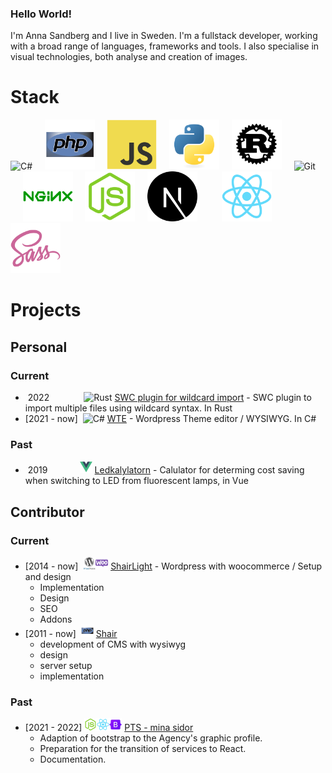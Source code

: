 ### Hello World!

<!--
**ansandb/ansandb** is a ✨ _special_ ✨ repository because its `README.md` (this file) appears on your GitHub profile.

Here are some ideas to get you started:

- 🔭 I’m currently working on ...
- 🌱 I’m currently learning ...
- 👯 I’m looking to collaborate on ...
- 🤔 I’m looking for help with ...
- 💬 Ask me about ...
- 📫 How to reach me: ...
- 😄 Pronouns: ...
- ⚡ Fun fact: ...
-->
I'm Anna Sandberg and I live in Sweden. I'm a fullstack developer, working with a broad range of languages, frameworks and tools.
I also specialise in visual technologies, both analyse and creation of images.

# Stack

<!-- ## Languages -->
<img alt="C#" height=80 src="https://cdn.jsdelivr.net/gh/devicons/devicon/icons/csharp/csharp-original.svg">     <img alt="php" height=80 src="https://github.com/devicons/devicon/blob/v2.15.1/icons/php/php-original.svg">     <img alt="javascript" height=80 src="https://github.com/devicons/devicon/blob/v2.15.1/icons/javascript/javascript-original.svg">     <img alt="Python" height=80 src="https://github.com/devicons/devicon/blob/v2.15.1/icons/python/python-original.svg">     <img alt="Rust" width=80 src="https://github.com/devicons/devicon/blob/v2.15.1/icons/rust/rust-plain.svg">     <img alt="Git" height=80 src="https://cdn.jsdelivr.net/gh/devicons/devicon/icons/git/git-original.svg">     <img alt="nginx" height=80 src="https://github.com/devicons/devicon/blob/v2.15.1/icons/nginx/nginx-original.svg">     <img alt="Nodejs" height=80 src="https://github.com/devicons/devicon/blob/v2.15.1/icons/nodejs/nodejs-plain.svg">     <img alt="Nextjs" height=80 src="https://github.com/devicons/devicon/blob/v2.15.1/icons/nextjs/nextjs-original.svg">          <img alt="React" height=80 src="https://github.com/devicons/devicon/blob/v2.15.1/icons/react/react-original.svg">     <img alt="Sass" height=80 src="https://github.com/devicons/devicon/blob/v2.15.1/icons/sass/sass-original.svg">     <!-- <img alt="JetBrains" height=80 src="">     <img alt="JetBrains" height=80 src="">     <img alt="JetBrains" height=80 src="">     <img alt="JetBrains" height=80 src="">     <img alt="JetBrains" height=80 src=""> -->

<!-- 
## Frameworks


## Tools
-->

# Projects

## Personal

### Current
 
-  2022                <img alt="Rust" height=20 src="https://cdn.jsdelivr.net/gh/devicons/devicon/icons/rust/rust-plain.svg"> [SWC plugin for wildcard import](https://github.com/ansandb/SWC-plugin-wildcard-import) - SWC  plugin to import multiple files using wildcard syntax. In Rust
- \[2021 - now]  <img alt="C#" height=20 src="https://cdn.jsdelivr.net/gh/devicons/devicon/icons/csharp/csharp-original.svg"> [WTE](https://github.com/ansandb/) - Wordpress Theme editor / WYSIWYG. In C#


### Past

-  2019                 <img alt="Vuejs" height=20 src="https://github.com/devicons/devicon/blob/v2.15.1/icons/vuejs/vuejs-original.svg"> [Ledkalylatorn](https://github.com/ansandb/ledkalkyl) - Calulator for determing cost saving when switching to LED from fluorescent lamps, in Vue

## Contributor

### Current

- \[2014 - now]  <img alt="wordpress" height=20 src="https://github.com/devicons/devicon/blob/v2.15.1/icons/wordpress/wordpress-original.svg"><img alt="woocommerce" height=20 src="https://github.com/devicons/devicon/blob/v2.15.1/icons/woocommerce/woocommerce-original.svg"> [ShairLight](https://shairlight.se/) - Wordpress with woocommerce / Setup and design
    - Implementation
    - Design
    - SEO
    - Addons
- \[2011 - now]  <img alt="php" height=20 src="https://github.com/devicons/devicon/blob/v2.15.1/icons/php/php-original.svg"> [Shair](https://shair.se/)
    - development of CMS with wysiwyg
    - design
    - server setup
    - implementation

### Past

- \[2021 - 2022] <img alt="Nodejs" height=20 src="https://github.com/devicons/devicon/blob/v2.15.1/icons/nodejs/nodejs-plain.svg"><img alt="React" height=20 src="https://github.com/devicons/devicon/blob/v2.15.1/icons/react/react-original.svg"><img alt="Bootstrap" height=20 src="https://github.com/devicons/devicon/blob/v2.15.1/icons/bootstrap/bootstrap-original.svg"> [PTS - mina sidor](https://minasidor.pts.se/) 
    - Adaption of bootstrap to the Agency's graphic profile.
    - Preparation for the transition of services to React.
    - Documentation.

